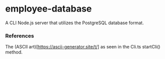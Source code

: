 # employee-database
A CLI Node.js server that utilizes the PostgreSQL database format.


### References
The (ASCII art)[https://ascii-generator.site/t/] as seen in the Cli.ts startCli() method.